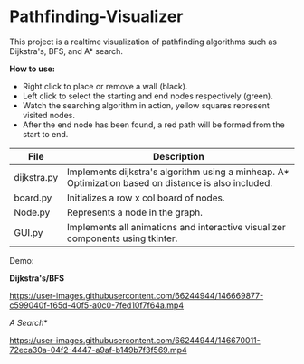 # Pathfinding-Visualizer
This project is a realtime visualization of pathfinding algorithms such as Dijkstra's, BFS, and A* search.

**How to use:**

- Right click to place or remove a wall (black).
- Left click to select the starting and end nodes respectively (green).
- Watch the searching algorithm in action, yellow squares represent visited nodes.
- After the end node has been found, a red path will be formed from the start to end.

File | Description
------------ | -------------
dijkstra.py | Implements dijkstra's algorithm using a minheap. A* Optimization based on distance is also included.
board.py | Initializes a row x col board of nodes.
Node.py | Represents a node in the graph.
GUI.py | Implements all animations and interactive visualizer components using tkinter.



Demo:

**Dijkstra's/BFS**

https://user-images.githubusercontent.com/66244944/146669877-c599040f-f65d-40f5-a0c0-7fed10f7f64a.mp4


**A* Search**

https://user-images.githubusercontent.com/66244944/146670011-72eca30a-04f2-4447-a9af-b149b7f3f569.mp4

